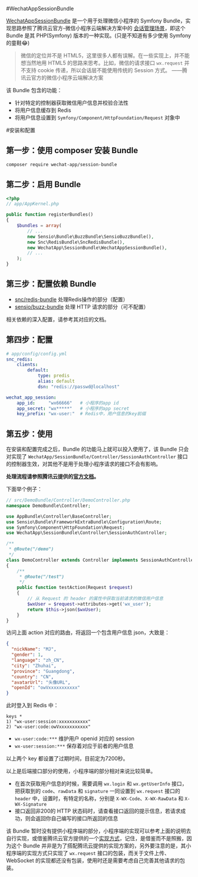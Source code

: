 #WechatAppSessionBundle


[WechatAppSessionBundle][2] 是一个用于处理微信小程序的 Symfony Bundle，实现思路参照了腾讯云官方-微信小程序云端解决方案中的 [会话管理场景][1]，即这个 Bundle 是其 PHP(Symfony) 版本的一种实现。(只是不知道有多少使用 Symfony 的童鞋😂)


>微信的定位并不是 HTML5，这里很多人都有误解。在一些实现上，并不能想当然地用 HTML5 的思路来思考。比如，微信的请求接口 `wx.request` 并不支持 cookie 传递，所以会话层不能使用传统的 Session 方式。 ——腾讯云官方的微信小程序云端解决方案

该 Bundle 包含的功能：

 - 针对特定的控制器获取微信用户信息并校验合法性
 - 将用户信息缓存到 Redis
 - 将用户信息设置到 `Symfony/Component/HttpFoundation/Request` 对象中

#安装和配置

## 第一步：使用 composer 安装 Bundle
```bash
composer require wechat-app/session-bundle
```

## 第二步：启用 Bundle
```php
<?php
// app/AppKernel.php

public function registerBundles()
{
    $bundles = array(
        // ...
        new Sensio\Bundle\BuzzBundle\SensioBuzzBundle(),
        new Snc\RedisBundle\SncRedisBundle(),
        new WechatApp\SessionBundle\WechatAppSessionBundle(),
        // ...
    );
}
```

## 第三步：配置依赖 Bundle

 - [snc/redis-bundle][3] 处理Redis操作的部分（配置）
 - [sensio/buzz-bundle][4] 处理 HTTP 请求的部分（可不配置）

相关依赖的深入配置，请参考其对应的文档。


## 第四步：配置
```yaml
# app/config/config.yml
snc_redis:
    clients:
        default:
            type: predis
            alias: default
            dsn: "redis://passwd@localhost"

wechat_app_session:
    app_id:     "wx66666"   # 小程序的app id
    app_secret: "wx*****"   # 小程序的app secret
    key_prefix: "wx-user:"  # Redis中，用户信息的key前缀
```

## 第五步：使用
在安装和配置完成之后，Bundle 的功能马上就可以投入使用了，该 Bundle 只会对实现了 `WechatApp/SessionBundle/Controller/SessionAuthController` 接口的控制器生效，对其他不是用于处理小程序请求的接口不会有影响。

**处理流程请参照腾讯云提供的[官方文档][5]。**

下面举个例子：
```php
// src/DemoBundle/Controller/DemoController.php
namespace DemoBundle\Controller;

use AppBundle\Controller\BaseController;
use Sensio\Bundle\FrameworkExtraBundle\Configuration\Route;
use Symfony\Component\HttpFoundation\Request;
use WechatApp\SessionBundle\Controller\SessionAuthController;

/**
 * @Route("/demo")
 */
class DemoController extends Controller implements SessionAuthController
{
    /**
     * @Route("/test")
     */
    public function testAction(Request $request) 
    {
        // 从 Request 的 header 的属性中获取当前请求的微信用户信息
        $wxUser = $request->attributes->get('wx_user');
        return $this->json($wxUser);
    }
}
```
访问上面 action 对应的路由，将返回一个包含用户信息 json，大致是：
```json
{
  "nickName": "MJ",
  "gender": 1,
  "language": "zh_CN",
  "city": "Zhuhai",
  "province": "Guangdong",
  "country": "CN",
  "avatarUrl": "头像URL",
  "openId": "owVxxxxxxxxxxx"
}
```
此时登入到 Redis 中：
```redis
keys *
1) "wx-user:session:xxxxxxxxxxx"
2) "wx-user:code:owVxxxxxxxxxxx"
```
- `wx-user:code:***` 维护用户 openid 对应的 session
- `wx-user:session:***` 保存着对应于前者的用户信息

以上两个 key 都设置了过期时间，目前定为7200秒。

以上是后端接口部分的使用，小程序端的部分相对来说比较简单。

 - 在首次获取用户信息的时候，需要调用 `wx.login` 和 `wx.getUserInfo` 接口，把获取到的 `code`、`rawData` 和 `signature` 一同设置到 `wx.request` 接口的 `header` 中，设置时，有特定的名称，分别是 `X-WX-Code`、`X-WX-RawData` 和 `X-WX-Signature`
 - 接口返回非200的 HTTP 状态码时，请查看接口返回的提示信息，若请求成功，则会返回你自己编写的接口所返回的信息

该 Bundle 暂时没有提供小程序端的部分，小程序端的实现可以参考上面的说明去自行实现，或借鉴腾讯云官方提供的一个[实现方式][6]，记住，是借鉴而不是照搬，因为这个 Bundle 并非是为了搭配腾讯云提供的实现方案的，另外要注意的是，其小程序端的实现方式只实现了 `wx.request` 接口的包装，而关于文件上传、WebSocket 的实现都还没有包装，使用时还是需要考虑自己完善其他请求的包装。


  [1]: https://www.qcloud.com/doc/product/448/6424
  [2]: https://github.com/jwma/WechatAppSessionBundle
  [3]: https://packagist.org/packages/snc/redis-bundle
  [4]: https://packagist.org/packages/sensio/buzz-bundle
  [5]: https://www.qcloud.com/doc/product/448/6424
  [6]: https://github.com/CFETeam/weapp-session-client